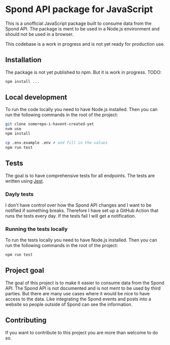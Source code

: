 # Spond API package for JavaScript

This is a unofficial JavaScript package built to consume data from the Spond API. The package is ment to be used in a Node.js environment and should not be used in a browser.

This codebase is a work in progress and is not yet ready for production use.

## Installation

The package is not yet published to npm. But it is work in progress. TODO:

```bash
npm install ...
```

## Local development

To run the code locally you need to have Node.js installed. Then you can run the following commands in the root of the project:

```bash
git clone somerepo-i-havent-created-yet
nvm use
npm install

cp .env.example .env # and fill in the values
npm run test
```

## Tests

The goal is to have comprehensive tests for all endpoints. The tests are written using [Jest](https://jestjs.io/).

### Dayly tests

I don't have control over how the Spond API changes and I want to be notified if something breaks. Therefore I have set up a GitHub Action that runs the tests every day. If the tests fail I will get a notification.

### Running the tests locally

To run the tests locally you need to have Node.js installed. Then you can run the following commands in the root of the project:

```bash
npm run test
```

## Project goal

The goal of this project is to make it easier to consume data from the Spond API. The Spond API is not documented and is not ment to be used by third parties. But there are many use cases where it would be nice to have access to the data. Like integrating the Spond events and posts into a website so people outside of Spond can see the information.

## Contributing

If you want to contribute to this project you are more than welcome to do so.
